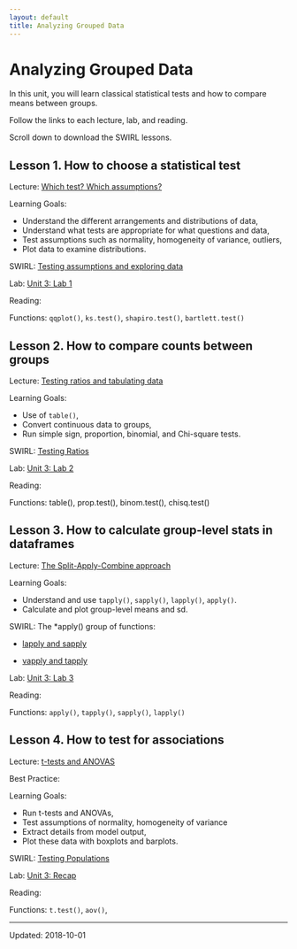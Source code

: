 ```yaml
---
layout: default
title: Analyzing Grouped Data
---
```


# Analyzing Grouped Data

In this unit, you will learn classical statistical tests and how to compare means between groups.

Follow the links to each lecture, lab, and reading.

Scroll down to download the SWIRL lessons.


## Lesson 1. How to choose a statistical test

Lecture: [Which test? Which assumptions?](../unit3/which-test.html)

Learning Goals:

 - Understand the different arrangements and distributions of data,
 - Understand what tests are appropriate for what questions and data,
 - Test assumptions such as normality, homogeneity of variance, outliers,
 - Plot data to examine distributions.

SWIRL: [Testing assumptions and exploring data](../unit3/swirl/testing_assumptions.html)

Lab: [Unit 3: Lab 1](../unit3/labs.html)

Reading:

Functions: `qqplot()`, `ks.test()`, `shapiro.test()`, `bartlett.test()`


## Lesson 2. How to compare counts between groups

Lecture: [Testing ratios and tabulating data](../unit3/testing-ratios.html)

Learning Goals:

 - Use of `table()`,
 - Convert continuous data to groups,
 - Run simple sign, proportion, binomial, and Chi-square tests.

SWIRL: [Testing Ratios](../unit3/swirl/testing-ratios.html)

Lab: [Unit 3: Lab 2](../unit3/labs.html)

Reading:

Functions: table(), prop.test(), binom.test(), chisq.test()

## Lesson 3. How to calculate group-level stats in dataframes

Lecture: [The Split-Apply-Combine approach](../unit3/group-means.html)

Learning Goals:

 - Understand and use `tapply()`, `sapply()`, `lapply()`, `apply()`.
 - Calculate and plot group-level means and sd.

SWIRL: The *apply() group of functions:

 - [lapply and sapply](../unit3/swirl/lapply_and_sapply.html)
 
 - [vapply and tapply](../unit3/swirl/vapply_and_tapply.html)

Lab: [Unit 3: Lab 3](../unit3/labs.html)

Reading:

Functions: `apply()`, `tapply()`, `sapply()`, `lapply()`


## Lesson 4. How to test for associations

Lecture: [t-tests and ANOVAS](../unit3/testing-populations.html)

Best Practice:

Learning Goals:

 - Run t-tests and ANOVAs,
 - Test assumptions of normality, homogeneity of variance
 - Extract details from model output,
 - Plot these data with boxplots and barplots.

SWIRL: [Testing Populations](../unit3/swirl/testing-populations.html)

Lab: [Unit 3: Recap](../unit3/labs.html)

Reading:

Functions: `t.test()`, `aov()`,

 - - -
 
 Updated: 2018-10-01
 
